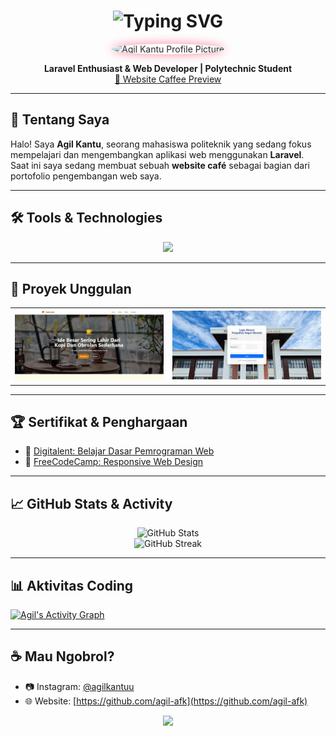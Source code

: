 <h1 align="center">
  <img src="https://readme-typing-svg.herokuapp.com?font=Fira+Code&weight=500&size=28&pause=1000&color=FE7F9C&width=435&lines=Hi%2C+I'm+Agil+Kantu!;Laravel+Enthusiast+%7C+Web+Developer;Welcome+to+my+GitHub+Portfolio!" alt="Typing SVG" />
</h1>

<!-- Foto Pribadi dengan Efek -->
<p align="center">
  <img src="https://raw.githubusercontent.com/agil-afk/agil-afk/main/assets/profil.png"
       width="120"
       style="border-radius: 50%; box-shadow: 0 0 15px #FE7F9C; animation: fadeIn 2s ease-in-out;" 
       alt="Agil Kantu Profile Picture"/>
</p>

<p align="center">
  <b>Laravel Enthusiast & Web Developer | Polytechnic Student</b><br>
  <a href="https://github.com/agil-afk/website-caffee" target="_blank">
    🚀 Website Caffee Preview
  </a>
</p>

---

## 👋 Tentang Saya

Halo! Saya **Agil Kantu**, seorang mahasiswa politeknik yang sedang fokus mempelajari dan mengembangkan aplikasi web menggunakan **Laravel**.  
Saat ini saya sedang membuat sebuah **website café** sebagai bagian dari portofolio pengembangan web saya.

---

## 🛠️ Tools & Technologies

<p align="center">
  <img src="https://skillicons.dev/icons?i=laravel,php,html,css,js,bootstrap,mysql,vscode,github&theme=dark" />
</p>

---

## 🌟 Proyek Unggulan

<table>
  <tr>
    <td><img src="kopi.jpg" width="300"/></td>
    <td><img src="Absensi_P.jpg" width="300"/></td>
  </tr>
</table>

---

## 🏆 Sertifikat & Penghargaan

- 🥇 [Digitalent: Belajar Dasar Pemrograman Web](https://mapi.sdmdigital.id/get-file?path=output_signed/193-733-7982/d70b1ed9-c614-4e46-9ecc-732e7d1f359e.pdf&disk=dts-storage-sertifikat)
- 🏅 [FreeCodeCamp: Responsive Web Design](https://www.freecodecamp.org/certification/Agil_Kantu/responsive-web-design)

---

## 📈 GitHub Stats & Activity

<p align="center">
  <img src="https://github-readme-stats.vercel.app/api?username=agil-afk&show_icons=true&theme=tokyonight" alt="GitHub Stats" />
  <br />
  <img src="https://github-readme-streak-stats.herokuapp.com?user=agil-afk&theme=tokyonight" alt="GitHub Streak" />
</p>

---

## 📊 Aktivitas Coding

[![Agil's Activity Graph](https://github-readme-activity-graph.vercel.app/graph?username=agil-afk&theme=react-dark)](https://github.com/agil-afk)

---

## ☕ Mau Ngobrol?

- 📷 Instagram: [@agilkantuu](https://www.instagram.com/agilkantuu?igsh=MXEwbjFtZDk3YTVhMg%3D%3D&utm_source=qr)
- 🌐 Website: [https://github.com/agil-afk](https://github.com/agil-afk)

<p align="center">
  <img src="https://media.giphy.com/media/WoD6JZnwap6s8/giphy.gif" width="200" />
</p>

<!-- CSS Animasi -->
<style>
@keyframes fadeIn {
  from { opacity: 0; transform: scale(0.95); }
  to { opacity: 1; transform: scale(1); }
}
</style>


